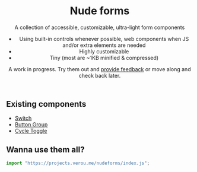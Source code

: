 <header>

# Nude forms

A collection of accessible, customizable, ultra-light form components

- Using built-in controls whenever possible, web components when JS and/or extra elements are needed
- Highly customizable
- Tiny (most are ~1KB minified & compressed)

A work in progress. Try them out and [provide feedback](https://github.com/leaverou/nudeforms) or move along and check back later.

</header>

<main>

## Existing components

- [Switch](nd-switch)
- [Button Group](button-group)
- [Cycle Toggle](cycle-toggle)

## Wanna use them all?

```js
import "https://projects.verou.me/nudeforms/index.js";
```

</main>